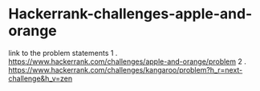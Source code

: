 # Hackerrank-challenges-apple-and-orange
link to the problem statements
1 . https://www.hackerrank.com/challenges/apple-and-orange/problem
2 . https://www.hackerrank.com/challenges/kangaroo/problem?h_r=next-challenge&h_v=zen
